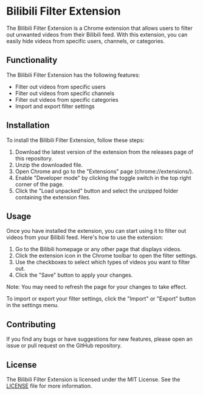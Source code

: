 # Bilibili Filter Extension

The Bilibili Filter Extension is a Chrome extension that allows users to filter out unwanted videos from their Bilibili feed. With this extension, you can easily hide videos from specific users, channels, or categories.

## Functionality

The Bilibili Filter Extension has the following features:

- Filter out videos from specific users
- Filter out videos from specific channels
- Filter out videos from specific categories
- Import and export filter settings

## Installation

To install the Bilibili Filter Extension, follow these steps:

1. Download the latest version of the extension from the releases page of this repository.
2. Unzip the downloaded file.
3. Open Chrome and go to the "Extensions" page (chrome://extensions/).
4. Enable "Developer mode" by clicking the toggle switch in the top right corner of the page.
5. Click the "Load unpacked" button and select the unzipped folder containing the extension files.

## Usage

Once you have installed the extension, you can start using it to filter out videos from your Bilibili feed. Here's how to use the extension:

1. Go to the Bilibili homepage or any other page that displays videos.
2. Click the extension icon in the Chrome toolbar to open the filter settings.
3. Use the checkboxes to select which types of videos you want to filter out.
4. Click the "Save" button to apply your changes.

Note: You may need to refresh the page for your changes to take effect.

To import or export your filter settings, click the "Import" or "Export" button in the settings menu.

## Contributing

If you find any bugs or have suggestions for new features, please open an issue or pull request on the GitHub repository.

## License

The Bilibili Filter Extension is licensed under the MIT License. See the [LICENSE](./LICENSE) file for more information.
